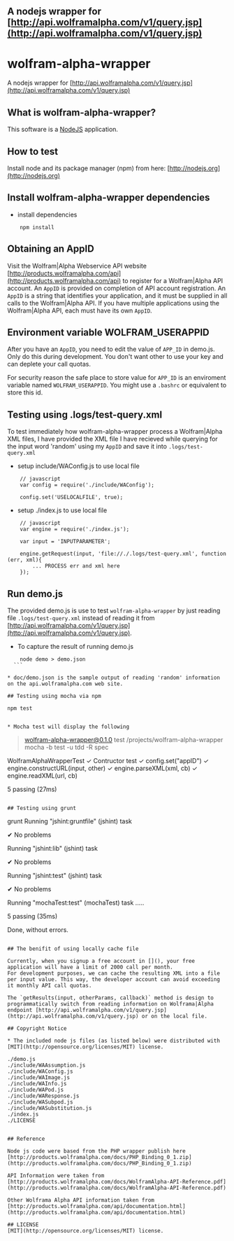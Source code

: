 ## A nodejs wrapper for [http://api.wolframalpha.com/v1/query.jsp](http://api.wolframalpha.com/v1/query.jsp)

wolfram-alpha-wrapper
=====================

A nodejs wrapper for [http://api.wolframalpha.com/v1/query.jsp](http://api.wolframalpha.com/v1/query.jsp)

## What is wolfram-alpha-wrapper?

This software is a [NodeJS](http://nodejs.org) application.

## How to test

Install node and its package manager (npm) from here: [http://nodejs.org](http://nodejs.org)

## Install wolfram-alpha-wrapper dependencies

* install dependencies

```
    npm install
  ```

## Obtaining an AppID

Visit the Wolfram|Alpha Webservice API website [http://products.wolframalpha.com/api](http://products.wolframalpha.com/api) to register for a Wolfram|Alpha API account. An `AppID` is provided on completion of API account registration. An `AppID` is a string that identifies your application, and it must be supplied in all calls to the Wolfram|Alpha API. If you have multiple applications using the Wolfram|Alpha API, each must have its own `AppID`.

## Environment variable WOLFRAM_USERAPPID

After you have an `AppID`, you need to edit the value of `APP_ID` in demo.js. Only do this during development. You don't want other to use your key and can deplete your call quotas.

For security reason the safe place to store value for `APP_ID` is an enviroment variable named `WOLFRAM_USERAPPID`. You might use a `.bashrc` or equivalent to store this id.

## Testing using .logs/test-query.xml

To test immediately how wolfram-alpha-wrapper process a Wolfram|Alpha XML files, I have provided the XML file I have recieved while querying for the input word 'random' using my `AppID` and save it into `.logs/test-query.xml`

* setup include/WAConfig.js to use local file

```
	// javascript
	var config = require('./include/WAConfig');

	config.set('USELOCALFILE', true);
  ```

* setup ./index.js to use local file

```
	// javascript
	var engine = require('./index.js');

	var input = 'INPUTPARAMETER';

	engine.getRequest(input, 'file://./.logs/test-query.xml', function (err, xml){
		... PROCESS err and xml here
	});
  ```

## Run demo.js

The provided demo.js is use to test `wolfram-alpha-wrapper` by just reading file `.logs/test-query.xml` instead of reading it from  [http://api.wolframalpha.com/v1/query.jsp](http://api.wolframalpha.com/v1/query.jsp).


* To capture the result of running demo.js

````
	node demo > demo.json
  ```

* doc/demo.json is the sample output of reading 'random' information on the api.wolframalpha.com web site.

## Testing using mocha via npm

````
	npm test
  ```

* Mocha test will display the following

````
> wolfram-alpha-wrapper@0.1.0 test /projects/wolfram-alpha-wrapper
> mocha -b test -u tdd  -R spec

  WolframAlphaWrapperTest
    ✓ Contructor test 
    ✓ config.set("appID") 
    ✓ engine.constructURL(input, other) 
    ✓ engine.parseXML(xml, cb) 
    ✓ engine.readXML(url, cb) 

  5 passing (27ms)
  ```

## Testing using grunt

````
grunt
Running "jshint:gruntfile" (jshint) task

✔ No problems

Running "jshint:lib" (jshint) task

✔ No problems

Running "jshint:test" (jshint) task

✔ No problems

Running "mochaTest:test" (mochaTest) task
  ․․․․․

  5 passing (35ms)

Done, without errors.
  ```

## The benifit of using locally cache file

Currently, when you signup a free account in [](), your free application will have a limit of 2000 call per month.
For development purposes, we can cache the resulting XML into a file per input value. This way, the developer account can avoid exceeding it monthly API call quotas.

The `getResults(input, otherParams, callback)` method is design to programmatically switch from reading information on Wolframa|Alpha endpoint [http://api.wolframalpha.com/v1/query.jsp](http://api.wolframalpha.com/v1/query.jsp) or on the local file.

## Copyright Notice

* The included node js files (as listed below) were distributed with [MIT](http://opensource.org/licenses/MIT) license.

````
	./demo.js
	./include/WAAssumption.js
	./include/WAConfig.js
	./include/WAImage.js
	./include/WAInfo.js
	./include/WAPod.js
	./include/WAResponse.js
	./include/WASubpod.js
	./include/WASubstitution.js
	./index.js
	./LICENSE
  ```

## Reference

Node js code were based from the PHP wrapper publish here [http://products.wolframalpha.com/docs/PHP_Binding_0_1.zip](http://products.wolframalpha.com/docs/PHP_Binding_0_1.zip)

API Information were taken from [http://products.wolframalpha.com/docs/WolframAlpha-API-Reference.pdf](http://products.wolframalpha.com/docs/WolframAlpha-API-Reference.pdf)

Other Wolframa Alpha API information taken from [http://products.wolframalpha.com/api/documentation.html](http://products.wolframalpha.com/api/documentation.html)

## LICENSE
[MIT](http://opensource.org/licenses/MIT) license.
